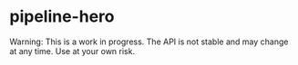 # pipeline-hero

Warning: This is a work in progress. The API is not stable and may change at any time. Use at your own risk.